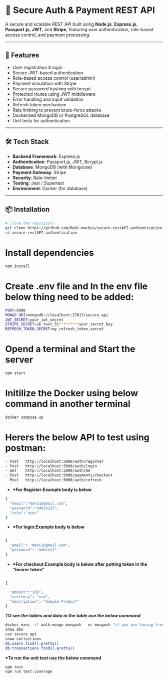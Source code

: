 # 🔐 Secure Auth & Payment REST API

A secure and scalable REST API built using **Node.js**, **Express.js**, **Passport.js**, **JWT**, and **Stripe**, featuring user authentication, role-based access control, and payment processing.

---

## 🚀 Features

- User registration & login
- Secure JWT-based authentication
- Role-based access control (user/admin)
- Payment simulation with Stripe
- Secure password hashing with bcrypt
- Protected routes using JWT middleware
- Error handling and input validation
- Refresh token mechanism
- Rate limiting to prevent brute-force attacks
- Dockerized MongoDB or PostgreSQL database
- Unit tests for authentication

---

## 🛠️ Tech Stack

- **Backend Framework**: Express.js
- **Authentication**: Passport.js, JWT, Bcrypt.js
- **Database**: MongoDB (with Mongoose)
- **Payment Gateway**: Stripe
- **Security**: Rate-limiter
- **Testing**: Jest / Supertest
- **Environment**: Docker (for database)

---

## 📦 Installation

```bash
# Clone the repository
git clone https://github.com/Mahi-markus/secure-restAPI-authentication.git
cd secure-restAPI-authentication
```

# Install dependencies

```bash
npm install
```

# Create .env file and In the env file below thing need to be added:

```bash
PORT=5000
MONGO_URI=mongodb://localhost:27017/secure_api
JWT_SECRET=your_jwt_secret
STRIPE_SECRET=sk_test_51*********your_secret_key
REFRESH_TOKEN_SECRET=my_refresh_token_secret

```

# Opend a terminal and Start the server

```bash
npm start

```

# Initilize the Docker using below command in another terminal

```bash
docker compose up

```

# Herers the below API to test using postman:

```bash
- Post   http://localhost:5000/auth/register
- Post   http://localhost:5000/auth/login
- Get    http://localhost:5000/auth/me
- Post   http://localhost:5000/payments/checkout
- Post   http://localhost:5000/auth/refresh
```

- **\*For Register:Example body is below**

```bash
{
  "email":"mahi1@gmail.com",
  "password":"admin123",
  "role":"user"
}


```

- **\*For login:Example body is below**

```bash

{
  "email": "mahi1@gmail.com",
  "password": "admin12"
}

```

- **\*For checkout:Example body is below after putting token in the "bearer token"**

```bash

{

  "amount":"100",
  "currency": "usd",
  "description": "Sample Product"
}


```

**_TO see the tables and data in the table use the below command_**

```bash
docker exec -it auth-mongo mongosh   or mongosh "if you are having trouble to see the table or data"
show dbs
use secure_api
show collections
db.users.find().pretty()
db.transactions.find().pretty()

```

**\*To run the unit test use the below command**

```bash
npm test
npm run test:coverage
```
